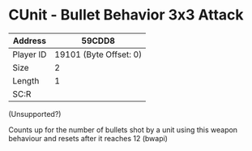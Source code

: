 
#  CUnit - Bullet Behavior 3x3 Attack
Address   | 59CDD8
----------|-------------
Player ID | 19101 (Byte Offset: 0)
Size 	  | 2
Length 	  | 1
SC:R      | 

(Unsupported?)

Counts up for the number of bullets shot by a unit using this weapon behaviour and resets after it reaches 12 (bwapi)
